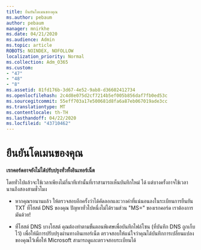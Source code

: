 ```yaml
---
title: ยืนยันโดเมนของคุณ
ms.author: pebaum
author: pebaum
manager: mnirkhe
ms.date: 04/21/2020
ms.audience: Admin
ms.topic: article
ROBOTS: NOINDEX, NOFOLLOW
localization_priority: Normal
ms.collection: Adm_O365
ms.custom:
- "47"
- "48"
- "8"
ms.assetid: 81fd176b-3d67-4e52-9ab8-d36602412734
ms.openlocfilehash: 2c4d8e075d2cf7214b5ef005b856daf7fb0ed53c
ms.sourcegitcommit: 55eff703a17e500681d8fa6a87eb067019ade3cc
ms.translationtype: MT
ms.contentlocale: th-TH
ms.lasthandoff: 04/22/2020
ms.locfileid: "43710462"
---
```

# <a name="verify-your-domain"></a>ยืนยันโดเมนของคุณ

 **เรกคอร์ดอาจยังไม่ได้ปรับปรุงทั่วทั้งอินเทอร์เน็ต**
  
โดยทั่วไปแล้วจะใช้เวลาเพียงไม่กี่นาทีเท่านั้นที่เราสามารถเห็นบันทึกใหม่ ได้ แต่บางครั้งอาจใช้เวลานานถึงสองสามชั่วโมง 
  
- หากคุณรอนานแล้ว ให้ตรวจสอบอีกครั้งว่าได้คัดลอกและวางค่าที่แน่นอนลงในระเบียนการยืนยัน TXT ที่โฮสต์ DNS ของคุณ ปัญหาทั่วไปหนึ่งไม่ได้รวมส่วน "MS=" ของเรกคอร์ด เราต้องการมันด้วย!

- ที่โฮสต์ DNS บางโฮสต์ คุณต้องทําตามขั้นตอนพิเศษเพื่อบันทึกไฟล์โซน (ที่บันทึก DNS ถูกเก็บไว้) เพื่อให้มีการปรับปรุงผ่านทางอินเทอร์เน็ต ตรวจสอบให้แน่ใจว่าคุณได้บันทึกการเปลี่ยนแปลงของคุณไว้เพื่อให้ Microsoft สามารถดูและตรวจสอบระเบียนได้
